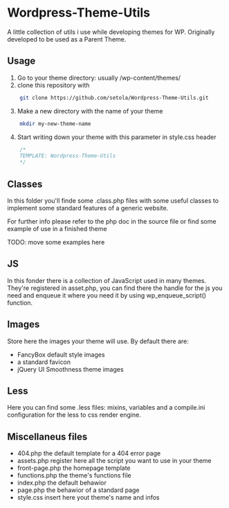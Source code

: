 Wordpress-Theme-Utils
=====================

A little collection of utils i use while developing themes for WP.
Originally developed to be used as a Parent Theme. 

Usage
-----

1. Go to your theme directory: usually <wordpress-base-dir>/wp-content/themes/
2. clone this repository with 
```bash
	git clone https://github.com/setola/Wordpress-Theme-Utils.git
```
3. Make a new directory with the name of your theme
```bash
	mkdir my-new-theme-name
```
4. Start writing down your theme with this parameter in style.css header
```css
	/*
	TEMPLATE: Wordpress-Theme-Utils
	*/
```

Classes
-------

In this folder you'll finde some .class.php files 
with some useful classes to implement some 
standard features of a generic website.

For further info please refer to the php doc in the source file
or find some example of use in a finished theme

TODO: move some examples here



JS
--

In this fonder there is a collection of JavaScript used in many themes.
They're registered in asset.php, you can find there the handle for the js
you need and enqueue it where you need it by using wp_enqueue_script() function.



Images
------

Store here the images your theme will use.
By default there are:
* FancyBox default style images
* a standard favicon 
* jQuery UI Smoothness theme images


Less
----

Here you can find some .less files: mixins, variables 
and a compile.ini configuration for the less to css render engine.



Miscellaneus files
------------------

* 404.php the default template for a 404 error page
* assets.php register here all the script you want to use in your theme
* front-page.php the homepage template
* functions.php the theme's functions file
* index.php the default behawior
* page.php the behawior of a standard page
* style.css insert here yout theme's name and infos
